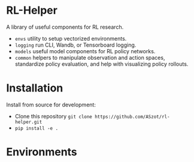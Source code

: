# RL-Helper
A library of useful components for RL research. 
* `envs` utility to setup vectorized environments.
* `logging` run CLI, Wandb, or Tensorboard logging.
* `models` useful model components for RL policy networks.
* `common`  helpers to manipulate observation and action spaces, standardize policy evaluation, and help with visualizing policy rollouts. 

# Installation
Install from source for development: 
* Clone this repository `git clone https://github.com/ASzot/rl-helper.git`
* `pip install -e .`

# Environments
